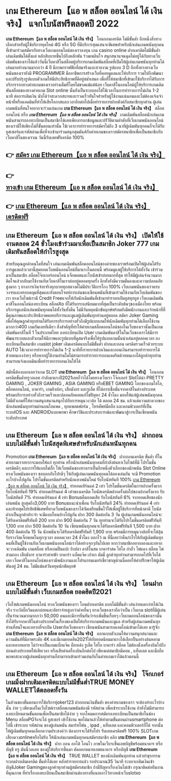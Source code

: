 # เกม Ethereum【แอ พ สล็อต ออนไลน์ ได้ เงิน จริง】  แจกโบนัสฟรีตลอดปี 2022

**เกม Ethereum【แอ พ สล็อต ออนไลน์ ได้ เงิน จริง】** โอนถอนเครดิต ไม่มีขั้นต่ำ  อีกหนึ่งสิ่งทางเลือกสำหรับผู้ใช้บริการยุคใหม่ 4G หรือ 5G ที่มีบริการสุดแสนจะพิเศษสำหรับนักเล่นเกมพนันทุกคนที่เข้ามาร่วมสมัครกับทางเว็บเกมออนไลน์ของเราลงทุน เกม casino online ฝากเครดิตไม่มีขั้นต่ำ เล่นเดิมพันได้ตั้งแต่ หลักสิบบาทขึ้นไปถึงหลักพัน ร่วมเพลินใจ สนุกสนานจนฉุดไม่อยู่ได้กับทางเว็บเดิมพันของเราได้แล้ววันนี้เว็บคาสิโนสล็อตผู้บริการเกมเดิมพันสล็อตที่เปิดให้ผู้เล่นเกมพนันทุกท่านได้เล่นมาอย่างนานมากกว่า 4 ปี มีภาพกราฟฟิกที่สมจริงและสวยงาม รูปแบบ 3 D
อีกทั้งทางทางเว็บพนันของเรายังมี  PROGRAMMER มืออาชีพการสร้างเว็บที่คอยดูแลและให้บริการ  รวมไปถึงพัฒนาและปรับปรุงรูปแบบตัวเกมให้มีประสิทธิภาพที่ดีอยู่สม่ำเสมอ เพื่อที่ให้สมาชิกที่เข้ามาใช้บริการได้รับการบริการจากทางค่ายเกมของเราอย่างเต็มที่โดยไม่ขาดแม้แต่น้อย เว็บคาสิโนออนไลน์ผู้ให้บริการเกมเดิมพันสล็อตของทางค่ายเกม Slot online นั้นยังเป็นระบบออโต้ใช้เวลาในการทำรายการไม่เกิน 1-2 นาที ต่อการเติมเงิน นับได้ว่าสะดวกสบายและรวดเร็วทันใจสำหรับผู้ใช้งานแน่นอนและไม่ต้องแจ้งเจ้าหน้าที่หรือแอดมินที่ทำให้เสียโอกาสและเวลาอีกต่อไปเมื่อทำรายการฝากตังค์กับสมาชิกทุกท่าน
ผู้เล่นเกมพนันที่สนใจอยากจะร่วมเล่นเกม **เกม Ethereum【แอ พ สล็อต ออนไลน์ ได้ เงิน จริง】** สล็อตออนไลน์ หรือ ***เกม Ethereum【แอ พ สล็อต ออนไลน์ ได้ เงิน จริง】*** เกมเดิมพันสล็อตนักเล่นเกมพนันสามารถลงทะเบียนเป็นสมาชิกได้เลยเพียงกรอกข้อมูลและปรัวัติตามลำดับที่เว็บเกมพนันออนไลน์ของเรามีให้เพียงไม่กี่ขั้นตอนเท่านั้น ใช้เวลาการทำรายการสมัครไม่ถึง 3 นาทีผู้เดิมพันทุกคนก็จะได้รับยูสเซอร์และรหัสผ่านเพื่อที่จะเข้ามาร่วมสนุกสุดมันส์กับค่ายเกมของเราสมัครสมาชิกเพื่อเป็นสมาชิกกับเว็บคาสิโนของเราณ วันนี้รับเลยฟรีเครดิต 100%

## 👉 [สมัคร เกม Ethereum【แอ พ สล็อต ออนไลน์ ได้ เงิน จริง】](https://archa888.com/)
## 👉 [ทางเข้า เกม Ethereum【แอ พ สล็อต ออนไลน์ ได้ เงิน จริง】](https://archa888.com/)
## 👉 [เกม Ethereum【แอ พ สล็อต ออนไลน์ ได้ เงิน จริง】 เครดิตฟรี](https://archa888.com/)

## เกม Ethereum【แอ พ สล็อต ออนไลน์ ได้ เงิน จริง】 เปิดให้ใช้งานตลอด  24 ชั่วโมงเข้าร่วมมาเพื่อเป็นสมาชิก Joker 777 เกมเดิมพันสล็อตให้กำไรสูงสุด

สำหรับคุณลูกค้าคนใดที่สนใจ เล่นเกมเดิมพันสล็อตออนไลน์ของค่ายของเราพร้อมเปิดให้ผู้เล่นได้รับการดูแลแล้วเวลานี้สุดยอดเว็บพนันออนไลน์ที่มาแรงในตอนนี้ พร้อมดูแลผู้ใช้บริการได้ทั้งวัน เข้าร่วมมาเป็นสมาชิก สล็อตโจ๊กเกอร์ออนไลน์ แจ็กพอตและโบนัสเข้าบ่อยมากที่สุด ทำให้มีผู้เล่นจำนวนมากติดใจแล้วกลับมาใช้งานกับเว็บคาสิโนเราต่ออยู่ตลอดทุกครั้ง อีกทั้งยังมีความมั่นคงและความปลอดภัยสูงมาก ๆ ทางการเงินจ่ายจริงทุกบาททุกสตางค์ไม่มีประวัติการโกง 100% เว็บเกมพนันของเราครบวงจรและครอบคลุมที่สุดและยังตอบโจทย์การเล่นของเซียนพนันที่เข้ามาร่วมใช้งานกับเว็บเดิมพันของเรา
ทางเว็บไซต์เรามี Credit Freeแจกให้กับนักเดิมพันที่เข้ามาทำรายกเปิดยูสทุกยูส เว็บเกมเดิมพันคาสิโนออนไลน์ลงทะเบียน สล็อตXo ที่ได้รับกระแสนิยมมากที่สุดเป็นระดับต้นๆของเมืองไทย พร้อมบริการดูแลนักเล่นพนันทุกคนได้ทั้งวันทั้งคืน ไม่มีวันหยุดนักขัตฤกษ์พร้อมยังมีพนักงานและเจ้าหน้าที่ที่มีคุณภาพและประสิทธิภาพคอยบริการและดูแลผู้เดิมพันทุกท่านอยู่ตลอด สมัคร Joker Gaming เพื่อให้คุณลูกค้าทุกท่านได้รับการบริการอย่างทั่วถึงมีรูปแบบเกมให้นักเดิมพันทุกท่านได้เลือกใช้งานมากกว่า400 เกมกันเลยทีเดียว
สิ่งสำคัญที่ทำให้ค่ายเกมสล็อตออนไลน์ของในเว็บของเรานั้นเป็นเกมเดิมพันคาสิโนที่ 1 ในประเทศไทย ลงทะเบียนเปิด User  เกมเดิมพันคาสิโนในเว็บของเราได้มีการพัฒนาระบบและตัวเกมให้มีภาพและรูปแบบที่ดูสมจริงเพื่อให้รูปแบบเกมนั้นน่าเล่นอยู่ตลอดเวลา ลงทะเบียนเป็นสมาชิก เกมslot joker เติมเครดิตแบบไม่มีขั้นต่ำ ฝากและถอน เครดิตรวดเร็วด้วยระบบ AUTO ใช้เวลาการทำรายการไม่เกิน 1-2 นาทีทั้งรายการฝากเงินและถอนเงินสามารถทำรายการได้ด้วยตนเองง่ายๆ หรือหากผู้ใช้งานท่านใดไม่สามารถทำรายการถอนเคดริตด้วยตนเองได้ลูกค้าทุกท่านสามารถแจ้งแอดมินเพื่อทำรายการถอนเงินให้ได้

สมัยนี้ต้องบอกเลยว่าเกม SLOT **เกม Ethereum【แอ พ สล็อต ออนไลน์ ได้ เงิน จริง】** โอนถอนเครดิตขั้นต่ำทรูวอเลท กำลังมาแรงปี2021เลยก็ว่าได้โดยทางเว็บเรา โจ๊กเกอร์ Slotได้นำ PRETTY GAMING , JOKER GAMING , ASIA GAMING หรือEBET GAMING โลกของเกมไฮโล, สล็อตออนไลน์, บาคาร่า, เกมยิงปลา, เสือมังกร และรูเล็ต ที่ได้การเชื่อมั่นจากคาสิโนต่างประเทศ พร้อมบริการอย่างทั่วถึงรวดเร็วและปลอดภัยคอยแก้ไขปัญหา 24 ชั่วโมง มอบให้แก่ผู้เล่นพนันทุกคน ได้มีตัวเกมที่ให้ความสนุกสนานสนุกไปกับการหมุนวงวล้อ ได้ ตลอด 24 ชม. แล้วแต่ความสะดวกของนักเล่นพนันทุกท่านผ่านบนไอแพด , ทุกแพลตฟอร์ม , โทรศัพท์มือถือ และคอมพิวเตอร์ที่เป็นระบบIOS และ ANDROIDแบบพกพา ศึกษาวิธีและประสบการณ์และพัฒนาสู่การเป็นเซียนพนันระดับประเทศ

## เกม Ethereum【แอ พ สล็อต ออนไลน์ ได้ เงิน จริง】 ฝากถอนแบบไม่มีขั้นต่ำ โบนัสสุดพิเศษสำหรับนักเล่นพนันทุกคน

 Promotion  **เกม Ethereum【แอ พ สล็อต ออนไลน์ ได้ เงิน จริง】** ฝากถอนเครดิต ขั้นต่ำ ที่ในค่ายเกมเราอยากจะมอบให้แก่  ทุกท่าน หรือนักเล่นพนันทุกคนที่กำลังค้นหาเว็บไซต์ที่มี โปรโมชั่นเครดิตดีๆ และการให้แบบไม่กั๊ก ให้เว็บพนันของทางเราเป็นอีกหนึ่งตัวเลือกของนักพนัน Slot Online ทางเว็บพนันของเรา ขอบอกกับโปรดีๆ ให้กับผู้เล่นเกมพนันทุกคนได้ลองเล่นกัน จะมี Promotion อะไรบ้างไปดูกัน
โปรโมชั่นเครดิตสำหรับนักแทงพนันใหม่ รับโบนัสทันที 100% [เกม Ethereum【แอ พ สล็อต ออนไลน์ ได้ เงิน จริง】](https://archa888.com/) ทำยอดเทิร์นแค่ 2 เท่า
โปรโมชั่นเครดิตในการฝากครั้งแรก รับโบนัสทันที 19% ทำยอดเทิร์นแค่ 4 เท่าของเครดิต
โบนัสเครดิตฝากครั้งต่อไปของฝากครั้งแรก รับโบนัสทันที 7% ทำยอดเทิร์นแค่ 4 เท่า
Bonusคืนยอดเสีย รับโบนัสทันที 6% จากยอดเสียของนักเล่นพนัน สูงสุดถึง3,000 บาท
Bonusแนะนำเพื่อน รับโบนัสทันที 24% ทำยอดเทิร์นแค่ 4 เท่า
และท้ายสุดโปรสิทธิพิเศษที่ทางเว็บพนันของเราได้จัดเตรียมขึ้นไว้ให้เพื่อผู้ใช้บริการที่หน้าตาดี โบนัสฝากเป็นลูกค้าประจำ จะมีแบบไหนบ้างไปดูกัน
ฝาก 300 ติดต่อกัน 3 วัน ผู้เล่นเกมพนันออนไลน์จะได้รับเครดิตฟรีทันที 200 บาท
ฝาก 900 ติดต่อกัน 7 วัน ทุกท่านจะได้รับโปรโมชั่นเครดิตฟรีทันที 1,100 บาท
ฝาก 500 ติดต่อกัน 10 วัน เซียนพนันทุกคนจะได้รับเครดิตฟรีทันที 1,500 บาท
ฝาก 400 ติดต่อกัน 15 วัน นักพนันจะได้รับเครดิตฟรีทันที 1,900 บาท
พร้อมมีการหมุนวงล้อที่จะได้ลุ้นรับรางวัลแจ็กพอตในทุกๆเวลา ตลอดเวลา 24 ชั่วโมง บอกไว้ ณ ที่นี้เลยว่าคืนกำไรให้กับผู้เดิมพันทุกคนที่เป็นผู้ใช้งานกับเว็บเกมพนันออนไลน์เราได้อย่างจุกๆกันไปเลย หากว่าสมาชิกอยากลองและอยากจะวางเดิมพัน เกมสล็อต หรือเกมปั่นแปะ ยิงปลา คาสิโนสด บาคาร่าสด ไฮโล กำถั่ว ไพ่แคง สล็อต ไพ่สามกอง เสือมังกร บาคาร่าสายฟ้า บาคาร่า แบ็คแจ๊ค เก้าเก ดัมมี่ ลูกค้าทุกท่านสามารถกดไปที่เว็บได้เลย เว็บคาสิโนออนไลน์ของเรามีพนักงานและโปรแกรมเมอร์เชี่ยวชาญด้านนี้คอยให้คำปรึกษาให้ผู้เดิมพันอยู่ 24 ชม. ไม่มีแม้แต่วันหยุดนักขัตฤกษ์

## เกม Ethereum【แอ พ สล็อต ออนไลน์ ได้ เงิน จริง】 โอนฝากแบบไม่มีขั้นต่ำ  เว็บเกมสล็อต ยอดฮิตปี2021

เว็บไซต์เกมพนันออนไลน์ ทางเว็บพนันของเรา โอนฝากเครดิต แบบไม่มีขั้นต่ำ เล่นง่ายแตกง่ายได้เงินจริง รางวัลบิ๊กวินแตกบ่อยและอัตราจ่ายสูงกว่าค่ายอื่นๆ ทางเว็บของเราถือว่าเป็น เว็บเกม slotที่มีผู้เล่นเป็นจำนวนมากมากกว่า 50,000 คนและมีการยืนยันว่าจะเพิ่มขึ้นเรื่อยๆ เว็บเกมออนไลน์ของเรานั้นยังได้รับจากคาสิโนต่างประเทศในเรื่องของเปิดให้บริการเกมพนันและดูแล สำหรับผู้เล่นเกมพนันทุกท่านที่สนใจและอยากที่จะเปิด Userกับเว็บของเรา เซียนพนันสามารถแอดไลน์เข้ามาได้เลย
	มารู้จัก **เกม Ethereum【แอ พ สล็อต ออนไลน์ ได้ เงิน จริง】** ออกแบบตัวเกมให้ความสนุกสนานและความมันส์ที่มีภาพระดับ 4K และมีเกมยอดฮิต2021ให้กับยอดนิยมมาแรงได้เลือกปั่นอย่างล้นหลามและหลากหลาย  ไม่ว่าจะเป็นเกมแบ็กแจ๊ค ป๊อกเด้ง รูเล็ต ไฮโล บาคาร่า สล็อต ไม่ต้องนั่งเครื่องบินไปถึงบ่อนต่างประเทศให้เสียเวลา หรือเสียค่าเครื่องบินอีกต่อไป เพียงแค่สมาชิกมีคอม , แท็บเลต และมือถือพกพาสะดวกผู้เล่นพนันทุกท่านก็สามารถเข้ามาร่วมเล่นกับในค่ายเกมเราได้แล้วตอนนี้

## เกม Ethereum【แอ พ สล็อต ออนไลน์ ได้ เงิน จริง】 โจ๊กเกอร์เกมมิ่งฝากเติมเครดิตแบบไม่มีขั้นต่ำTRUE MONEY WALLETได้ตลอดทั้งวัน

ในส่วนของขั้นตอนการใช้บริการjoker123 ฝากถอนเงินขั้นต่ำ ของค่ายเกมของเรา จะต้องทำอะไรบ้างนั้น ง่าย ๆ เพียงแค่ในเว็บไซต์เราสล็อตเกมพนันต้องมี รหัสผ่าน เพื่อเข้าระบบใช้งาน ถ้ายังไม่มีสามารถลงทะเบียนตามขั้นตอนเพื่อเป็นสมาชิกได้ง่าย ๆ จากโหมดการสมัครลงทะเบียนเป็นสมาชิกในช่อง Menu สล็อตPGจึงจะได้ ยูสเซอร์ เข้าใช้งาน พอได้มาแล้วให้ทำตามขั้นตอนผ่านsmartphone ต่อไปนี้
เข้าระบบ รหัสผ่าน  ของผู้เล่นพนัน สมาร์ทโฟน , ipad , แท็บเลต และคอมพิวเตอร์ก็ได้
จากนั้นให้ผู้เดิมพันทุกคนเลือกความประสงค์ว่า ต้องการจะได้รับโปร รับเลยเครดิตฟรี 100% SLOTเกมเสี่ยงดวงonlineหรือไม่รับ
ให้นักเล่นเกมพนันทุกคนสมัครสมาชิก คลิก **เกม Ethereum【แอ พ สล็อต ออนไลน์ ได้ เงิน จริง】** ฝาก ถอน ออโต้ โอนไว ภาพในเว็บจะขึ้นเลขบัญชีพร้อมธนาคาร หรือบัญชี ทรู มันนี่วอเลท ของผู้ให้บริการขึ้นมา
คัดลอกหมายเลขธนาคาร หรือบัญชี **เกม Ethereum【แอ พ สล็อต ออนไลน์ ได้ เงิน จริง】** TRUE WALLET ของนักเดิมพันทุกท่าน แล้วทำธุรกรรมระบบฝากเติมเครดิต ขั้นต่ำได้เลย
หลังทำรายการแล้ว รอประมาณ35 วินาที ระบบจะเติมเงินเข้าบัญชีJoker Gamingของลูกค้าทุกท่านผู้สมัครสมาชิก
ถ้ามีปัญหาเรื่องเงินไม่เข้า กรุณาติดต่อทีมงานที่คุณภาพ ที่ทำเรื่องลงทะเบียนเป็นสมาชิกผ่านช่องทางที่แนบเอาไว้ทางหน้าเว็บslotxo


